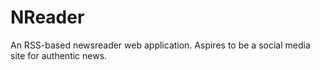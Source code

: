 # NReader
An RSS-based newsreader web application. Aspires to be a social media site for authentic news.
